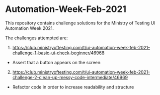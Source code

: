 # Automation-Week-Feb-2021

This repository contains challenge solutions for the Ministry of Testing UI Automation Week 2021.

The challenges attempted are:

1. https://club.ministryoftesting.com/t/ui-automation-week-feb-2021-challenge-1-basic-ui-check-beginner/46968
 - Assert that a button appears on the screen

2.  https://club.ministryoftesting.com/t/ui-automation-week-feb-2021-challenge-2-clean-up-messy-code-intermediate/46969
 - Refactor code in order to increase readability and structure